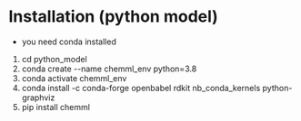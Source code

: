# Installation (python model)

- you need conda installed

1. cd python_model
2. conda create --name chemml_env python=3.8
3. conda activate chemml_env
4. conda install -c conda-forge openbabel rdkit nb_conda_kernels python-graphviz
5. pip install chemml
